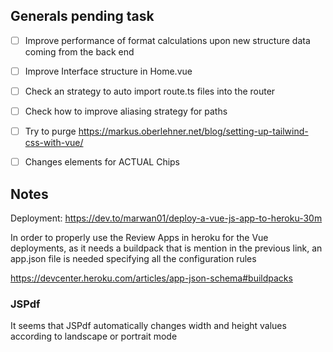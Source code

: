 ## Generals pending task
- [ ] Improve performance of format calculations upon new structure data coming from the back end
- [ ] Improve Interface structure in Home.vue
- [ ] Check an strategy to auto import route.ts files into the router
- [ ] Check how to improve aliasing strategy for paths
- [ ] Try to purge https://markus.oberlehner.net/blog/setting-up-tailwind-css-with-vue/

- [ ] Changes elements for ACTUAL Chips

## Notes
Deployment:
https://dev.to/marwan01/deploy-a-vue-js-app-to-heroku-30m

In order to properly use the Review Apps in heroku for the Vue deployments, as it needs
a buildpack that is mention in the previous link, an app.json file is needed specifying 
all the configuration rules

https://devcenter.heroku.com/articles/app-json-schema#buildpacks

### JSPdf
It seems that JSPdf automatically changes width and height values according to landscape or portrait mode
